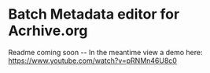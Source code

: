 # Batch Metadata editor for Acrhive.org
Readme coming soon -- In the meantime view a demo here: https://www.youtube.com/watch?v=pRNMn46U8c0
